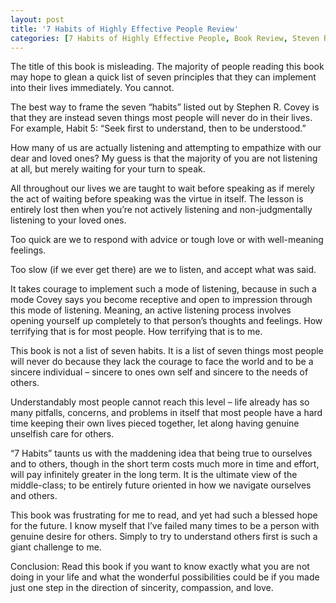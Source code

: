 ```yaml
---
layout: post
title: '7 Habits of Highly Effective People Review'
categories: [7 Habits of Highly Effective People, Book Review, Steven R. Covey]
---
```

The title of this book is misleading. The majority of people reading this book may hope to glean a quick list of seven principles that they can implement into their lives immediately. You cannot.

The best way to frame the seven &#8220;habits&#8221; listed out by Stephen R. Covey is that they are instead seven things most people will never do in their lives. For example, Habit 5: &#8220;Seek first to understand, then to be understood.&#8221;

How many of us are actually listening and attempting to empathize with our dear and loved ones? My guess is that the majority of you are not listening at all, but merely waiting for your turn to speak.

All throughout our lives we are taught to wait before speaking as if merely the act of waiting before speaking was the virtue in itself. The lesson is entirely lost then when you&#8217;re not actively listening and non-judgmentally listening to your loved ones. 

Too quick are we to respond with advice or tough love or with well-meaning feelings. 

Too slow (if we ever get there) are we to listen, and accept what was said.

It takes courage to implement such a mode of listening, because in such a mode Covey says you become receptive and open to impression through this mode of listening. Meaning, an active listening process involves opening yourself up completely to that person&#8217;s thoughts and feelings. How terrifying that is for most people. How terrifying that is to me.

This book is not a list of seven habits. It is a list of seven things most people will never do because they lack the courage to face the world and to be a sincere individual &#8211; sincere to ones own self and sincere to the needs of others.

Understandably most people cannot reach this level &#8211; life already has so many pitfalls, concerns, and problems in itself that most people have a hard time keeping their own lives pieced together, let along having genuine unselfish care for others.

&#8220;7 Habits&#8221; taunts us with the maddening idea that being true to ourselves and to others, though in the short term costs much more in time and effort, will pay infinitely greater in the long term. It is the ultimate view of the middle-class; to be entirely future oriented in how we navigate ourselves and others.

This book was frustrating for me to read, and yet had such a blessed hope for the future. I know myself that I&#8217;ve failed many times to be a person with genuine desire for others. Simply to try to understand others first is such a giant challenge to me.

Conclusion: Read this book if you want to know exactly what you are not doing in your life and what the wonderful possibilities could be if you made just one step in the direction of sincerity, compassion, and love.